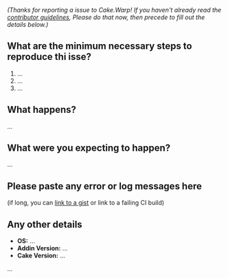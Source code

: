_(Thanks for reporting a issue to Cake.Warp! If you haven't already read the [contributor guidelines](CONTRIBUTING.md), Please do that now, then precede to fill out the details below.)_

## What are the minimum necessary steps to reproduce thi isse?

1. …
2. …
3. …

## What happens?

…

## What were you expecting to happen?

…

## Please paste any error or log messages here

(if long, you can [link to a gist](https://gist.github.com/) or link to a failing CI build)

## Any other details

- **OS:** …
- **Addin Version:** …
- **Cake Version:** …

…
